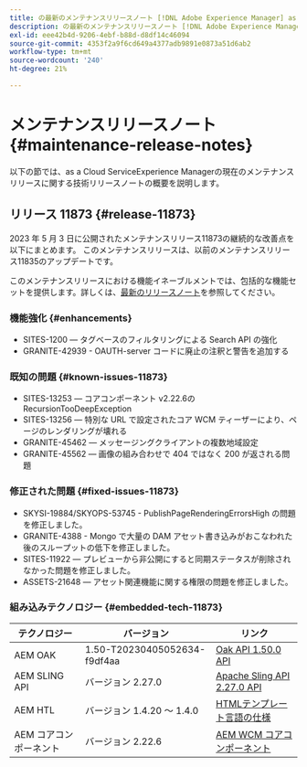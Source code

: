 ```yaml
---
title: の最新のメンテナンスリリースノート [!DNL Adobe Experience Manager] as a Cloud Service。
description: の最新のメンテナンスリリースノート [!DNL Adobe Experience Manager] as a Cloud Service。
exl-id: eee42b4d-9206-4ebf-b88d-d8df14c46094
source-git-commit: 4353f2a9f6cd649a4377adb9891e0873a51d6ab2
workflow-type: tm+mt
source-wordcount: '240'
ht-degree: 21%

---
```


# メンテナンスリリースノート {#maintenance-release-notes}

以下の節では、as a Cloud ServiceExperience Managerの現在のメンテナンスリリースに関する技術リリースノートの概要を説明します。

## リリース 11873 {#release-11873}

2023 年 5 月 3 日に公開されたメンテナンスリリース11873の継続的な改善点を以下にまとめます。 このメンテナンスリリースは、以前のメンテナンスリリース11835のアップデートです。

このメンテナンスリリースにおける機能イネーブルメントでは、包括的な機能セットを提供します。詳しくは、[最新のリリースノート](/help/release-notes/release-notes-cloud/release-notes-current.md)を参照してください。

### 機能強化 {#enhancements}

- SITES-1200 — タグベースのフィルタリングによる Search API の強化
- GRANITE-42939 - OAUTH-server コードに廃止の注釈と警告を追加する

### 既知の問題 {#known-issues-11873}

- SITES-13253 — コアコンポーネント v2.22.6の RecursionTooDeepException
- SITES-13256 — 特別な URL で設定されたコア WCM ティーザーにより、ページのレンダリングが壊れる
- GRANITE-45462 — メッセージングクライアントの複数地域設定
- GRANITE-45562 — 画像の組み合わせで 404 ではなく 200 が返される問題

### 修正された問題 {#fixed-issues-11873}

- SKYSI-19884/SKYOPS-53745 - PublishPageRenderingErrorsHigh の問題を修正しました。
- GRANITE-4388 - Mongo で大量の DAM アセット書き込みがおこなわれた後のスループットの低下を修正しました。
- SITES-11922 — プレビューから非公開にすると同期ステータスが削除されなかった問題を修正しました。
- ASSETS-21648 — アセット関連機能に関する権限の問題を修正しました。

### 組み込みテクノロジー {#embedded-tech-11873}

| テクノロジー | バージョン | リンク |
|---|---|---|
| AEM OAK | 1.50-T20230405052634-f9df4aa | [Oak API 1.50.0 API](https://www.javadoc.io/doc/org.apache.jackrabbit/oak-api/1.50.0/index.html) |
| AEM SLING API | バージョン 2.27.0 | [Apache Sling API 2.27.0 API](https://www.javadoc.io/doc/org.apache.sling/org.apache.sling.api/latest/index.html) |
| AEM HTL | バージョン 1.4.20 ～ 1.4.0 | [HTMLテンプレート言語の仕様](https://github.com/adobe/htl-spec) |
| AEM コアコンポーネント | バージョン 2.22.6 | [AEM WCM コアコンポーネント](https://github.com/adobe/aem-core-wcm-components) |
